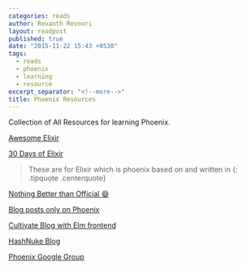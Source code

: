 ```yaml
---
categories: reads
author: Revanth Revoori
layout: readpost
published: true
date: "2015-11-22 15:43 +0530"
tags: 
  - reads
  - phoenix
  - learning
  - resource
excerpt_separator: "<!--more-->"
title: Phoenix Resources
---
```





Collection of All Resources for learning Phoenix.

<a class="embedly-card" href="https://github.com/h4cc/awesome-elixir">Awesome Elixir  <i class="fa fa-external-link"></i></a>

<a class="embedly-card" href="https://github.com/seven1m/30-days-of-elixir">30 Days of Elixir  <i class="fa fa-external-link"></i></a>

> These are for Elixir which is phoenix based on and written in
{: .tipquote .centerquote}

<a class="embedly-card" href="http://www.phoenixframework.org/docs/resources">Nothing Better than Official :smile:  <i class="fa fa-external-link"></i></a>

<a class="embedly-card" href="http://blog.jordan-dimov.com/">Blog posts only on Phoenix  <i class="fa fa-external-link"></i></a>

<a class="embedly-card" href="http://www.cultivatehq.com/posts/">Cultivate Blog with Elm frontend  <i class="fa fa-external-link"></i></a>

<a class="embedly-card" href="http://hashnuke.com/">HashNuke Blog  <i class="fa fa-external-link"></i></a>

<a class="embedly-card" href="https://groups.google.com/forum/#!forum/phoenix-talk">Phoenix Google Group  <i class="fa fa-external-link"></i></a>
<!--more-->

